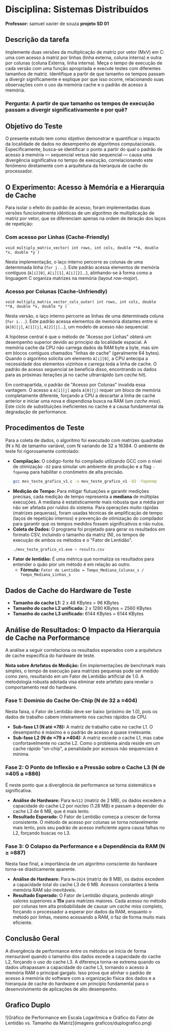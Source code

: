 # Disciplina: Sistemas Distribuídos
**Professor:** samuel xavier de souza
**projeto SD 01**

## Descrição da tarefa
Implemente duas versões da multiplicação de matriz por vetor (MxV) em C: uma com acesso à matriz por linhas (linha externa, coluna interna) e outra por colunas (coluna Externa, linha interna). Meça o tempo de execução de cada versão com uma função apropriada e execute testes com diferentes tamanhos de matriz. Identifique a partir de que tamanho os tempos passam a divergir significamente e explique por que isso ocorre, relacionando suas observações com o uso da memória cache e o padrão de acesso à memória.

### Pergunta: A partir de que tamanho os tempos de execução passam a divergir significativamente e por quê?

## Objetivo do Teste
O presente estudo tem como objetivo demonstrar e quantificar o impacto da localidade de dados no desempenho de algoritmos computacionais. Especificamente, busca-se identificar o ponto a partir do qual o padrão de acesso à memória — sequencial versus não sequencial — causa uma divergência significativa no tempo de execução, correlacionando este fenômeno diretamente com a arquitetura da hierarquia de cache do processador.

## O Experimento: Acesso à Memória e a Hierarquia de Cache
Para isolar o efeito do padrão de acesso, foram implementadas duas versões funcionalmente idênticas de um algoritmo de multiplicação de matriz por vetor, que se diferenciam apenas na ordem de iteração dos laços de repetição:

### Com acesso por Linhas (Cache-Friendly)
`void multiply_matrix_vector( int rows, int cols, double **A, double *x, double *y )`

Nesta implementação, o laço interno percorre as colunas de uma determinada linha (`for j...`). Este padrão acessa elementos de memória contíguos (`A[i][0]`, `A[i][1]`, `A[i][2]`...), alinhando-se à forma como a linguagem C organiza matrizes na memória (layout *row-major*).

### Acesso por Colunas (Cache-Unfriendly)
`void multiply_matrix_vector_cols_outer( int rows, int cols, double **A, double *x, double *y )`

Nesta versão, o laço interno percorre as linhas de uma determinada coluna (`for i...`). Este padrão acessa elementos de memória distantes entre si (`A[0][j]`, `A[1][j]`, `A[2][j]`...), um modelo de acesso não sequencial.

A hipótese central é que o método de "Acesso por Linhas" obterá um desempenho superior devido ao princípio da localidade espacial. A memória cache da CPU não carrega dados da RAM byte a byte, mas sim em blocos contíguos chamados "linhas de cache" (geralmente 64 bytes). Quando o algoritmo solicita um elemento `A[i][0]`, a CPU antecipa a necessidade dos elementos vizinhos e carrega toda a linha de cache. O padrão de acesso sequencial se beneficia disso, encontrando os dados para as próximas iterações já no cache ultrarrápido (um *cache hit*).

Em contrapartida, o padrão de "Acesso por Colunas" invalida essa vantagem. O acesso a `A[1][j]` após `A[0][j]` requer um bloco de memória completamente diferente, forçando a CPU a descartar a linha de cache anterior e iniciar uma nova e dispendiosa busca na RAM (um *cache miss*). Este ciclo de substituições ineficientes no cache é a causa fundamental da degradação de performance.

## Procedimentos de Teste
Para a coleta de dados, o algoritmo foi executado com matrizes quadradas (N x N) de tamanho variável, com N variando de 32 a 16384. O ambiente de teste foi rigorosamente controlado:

* **Compilação:** O código-fonte foi compilado utilizando GCC com o nível de otimização `-O2` para simular um ambiente de produção e a flag `-fopenmp` para habilitar o cronômetro de alta precisão.
    ```bash
    gcc mxv_teste_grafico_v1.c -o mxv_teste_grafico_v1 -O2 -fopenmp
    ```
* **Medição de Tempo:** Para mitigar flutuações e garantir medições precisas, cada medição de tempo representa a **mediana** de múltiplas execuções. A mediana é estatisticamente mais robusta que a média por não ser afetada por ruídos do sistema. Para operações muito rápidas (matrizes pequenas), foram usadas técnicas de amplificação de tempo (laços de repetição internos) e prevenção de otimização do compilador para garantir que os tempos medidos fossem significativos e não nulos.
* **Coleta de Dados:** O programa foi projetado para gerar os resultados em formato CSV, incluindo o tamanho da matriz (N), os tempos de execução de ambos os métodos e o "Fator de Lentidão".
    ```bash
    ./mxv_teste_grafico_v1.exe > results.csv
    ```
* **Fator de lentidão:** É uma métrica que normaliza os resultados para entender o quão pior um método é em relação ao outro.
    * **Fórmula:** `Fator de Lentidão = Tempo_Mediana_Colunas_s / Tempo_Mediana_Linhas_s`

## Dados de Cache do Hardware de Teste
* **Tamanho do cache L1:** 2 x 48 KBytes = 96 KBytes
* **Tamanho do cache L2 unificado:** 2 x 1280 KBytes = 2560 KBytes
* **Tamanho do cache L3 unificado:** 6144 KBytes = 6144 KBytes

## Análise de Resultados: O Impacto da Hierarquia de Cache na Performance
A análise a seguir correlaciona os resultados esperados com a arquitetura de cache específica do hardware de teste.

**Nota sobre Artefatos de Medição:** Em implementações de benchmark mais simples, o tempo de execução para matrizes pequenas pode ser medido como zero, resultando em um Fator de Lentidão artificial de 1.0. A metodologia robusta adotada visa eliminar este artefato para revelar o comportamento real do hardware.

### Fase 1: Domínio do Cache On-Chip (N de 32 a ≈404)
Nesta faixa, o Fator de Lentidão deve ser baixo (próximo de 1.0), pois os dados de trabalho cabem inteiramente nos caches rápidos da CPU.
* **Sub-fase L1 (N até ≈78):** A matriz de trabalho cabe no cache L1. O desempenho é máximo e o padrão de acesso é quase irrelevante.
* **Sub-fase L2 (N de ≈79 a ≈404):** A matriz excede o cache L1, mas cabe confortavelmente no cache L2. Como o problema ainda reside em um cache rápido "on-chip", a penalidade por acessos não sequenciais é mínima.

### Fase 2: O Ponto de Inflexão e a Pressão sobre o Cache L3 (N de ≈405 a ≈886)
É neste ponto que a divergência de performance se torna sistemática e significativa.
* **Análise de Hardware:** Para `N=512` (matriz de 2 MB), os dados excedem a capacidade do cache L2 por núcleo (1.28 MB) e passam a depender do cache L3 de 6 MB, que é mais lento.
* **Resultado Esperado:** O Fator de Lentidão começa a crescer de forma consistente. O método de acesso por colunas se torna notavelmente mais lento, pois seu padrão de acesso ineficiente agora causa falhas no L2, forçando buscas no L3.

### Fase 3: O Colapso da Performance e a Dependência da RAM (N ≥ ≈887)
Nesta fase final, a importância de um algoritmo consciente do hardware torna-se drasticamente aparente.
* **Análise de Hardware:** Para `N=1024` (matriz de 8 MB), os dados excedem a capacidade total do cache L3 de 6 MB. Acessos constantes à lenta memória RAM são inevitáveis.
* **Resultado Esperado:** O Fator de Lentidão dispara, podendo atingir valores superiores a **15x** para matrizes maiores. Cada acesso no método por colunas tem alta probabilidade de causar um *cache miss* completo, forçando o processador a esperar por dados da RAM, enquanto o método por linhas, mesmo acessando a RAM, o faz de forma muito mais eficiente.

## Conclusão Geral
A divergência de performance entre os métodos se inicia de forma mensurável quando o tamanho dos dados excede a capacidade do cache L2, forçando o uso do cache L3. A diferença torna-se extrema quando os dados ultrapassam a capacidade do cache L3, tornando o acesso à memória RAM o principal gargalo. Isso prova que alinhar o padrão de acesso à memória do software com a organização física dos dados e a hierarquia de cache do hardware é um princípio fundamental para o desenvolvimento de aplicações de alto desempenho.

## Grafico Duplo

![Gráfico de Performance em Escala Logarítmica e Gráfico do Fator de Lentidão vs. Tamanho da Matriz](imagens graficos/duplografico.png)
